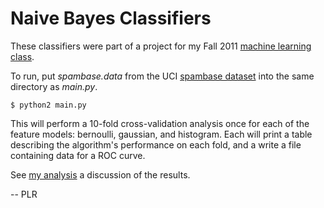 # Naive Bayes Classifiers

These classifiers were part of a project for my Fall 2011 [machine learning class](http://www.ccs.neu.edu/home/jaa/CS6140.11F/).

To run, put *spambase.data* from the UCI [spambase dataset](http://archive.ics.uci.edu/ml/datasets/Spambase) into the same directory as *main.py*.

    $ python2 main.py

This will perform a 10-fold cross-validation analysis once for each of the feature models: bernoulli, gaussian, and histogram. Each will print a table describing the algorithm's performance on each fold, and a write a file containing data for a ROC curve.

See [my analysis](http://www.ccs.neu.edu/home/jaa/CS6140.11F/Homeworks/hw.02.html) a discussion of the results.

-- PLR

